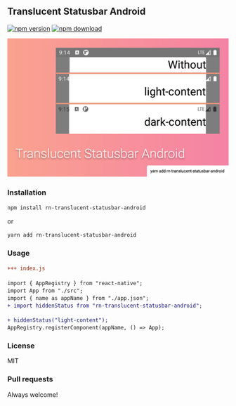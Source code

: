 ## Translucent Statusbar Android

[![npm version](https://img.shields.io/npm/v/rn-translucent-statusbar-android?color=green)](https://www.npmjs.com/package/rn-translucent-statusbar-android)
[![npm download](https://img.shields.io/npm/dm/rn-translucent-statusbar-android?color=blue)](https://www.npmjs.com/package/rn-translucent-statusbar-android)

<img width="600px" src="./img/translucent-statusbar-android.png" />

### Installation

```sh
npm install rn-translucent-statusbar-android
```

or

```sh
yarn add rn-translucent-statusbar-android
```

### Usage

```diff
+++ index.js

import { AppRegistry } from "react-native";
import App from "./src";
import { name as appName } from "./app.json";
+ import hiddenStatus from "rn-translucent-statusbar-android";

+ hiddenStatus("light-content");
AppRegistry.registerComponent(appName, () => App);
```

### License

MIT

### Pull requests

Always welcome!
